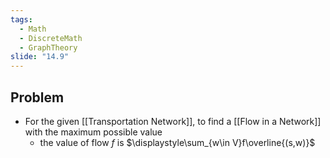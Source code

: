 ```yaml
---
tags:
  - Math
  - DiscreteMath
  - GraphTheory
slide: "14.9"
---
```

## Problem
- For the given [[Transportation Network]], to find a [[Flow in a Network]] with the maximum possible value
	- the value of flow $f$ is $\displaystyle\sum_{w\in V}f\overline{(s,w)}$
	